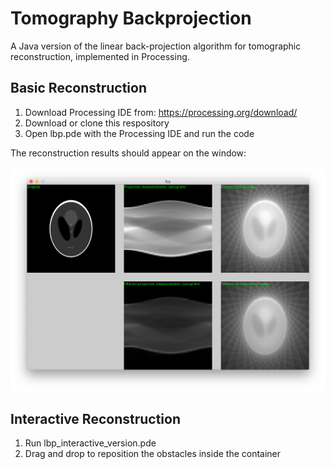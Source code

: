 # Tomography Backprojection
A Java version of the linear back-projection algorithm for tomographic reconstruction, implemented in Processing.

## Basic Reconstruction

1) Download Processing IDE from: https://processing.org/download/
2) Download or clone this respository
3) Open lbp.pde with the Processing IDE and run the code

The reconstruction results should appear on the window:

<img src="./ui.png" align="reconstruction" >

## Interactive Reconstruction
1) Run lbp_interactive_version.pde 
2) Drag and drop to reposition the obstacles inside the container 

<img src="./interactivetomogif.gif" alt="" width="1000"/>

